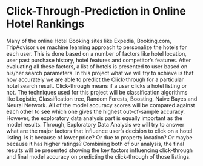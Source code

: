 # Click-Through-Prediction in Online Hotel Rankings

Many of the online Hotel Booking sites like Expedia, Booking.com, TripAdvisor use machine learning approach to personalize the hotels for each user. This is done based on a number of factors like hotel location, user past purchase history, hotel features and competitor’s features. After evaluating all these factors, a list of hotels is presented to user based on his/her search parameters. 
In this project what we will try to achieve is that how accurately we are able to predict the Click-through for a particular hotel search result. Click-through means if a user clicks a hotel listing or not. The techniques used for this project will be classification algorithms like Logistic, Classification tree, Random Forests, Boosting, Naive Bayes and Neural Network. All of the model accuracy scores will be compared against each other to see which one gives the highest out-of-sample accuracy.
However, the exploratory data analysis part is equally important as the model results. Through, Exploratory Data Analysis we will try to answer what are the major factors that influence user’s decision to click on a hotel listing. Is it because of lower price? Or due to property location? Or maybe because it has higher ratings?
Combining both of our analysis, the final results will be presented showing the key factors influencing click-through and final model accuracy on predicting the click-through of those listings.
